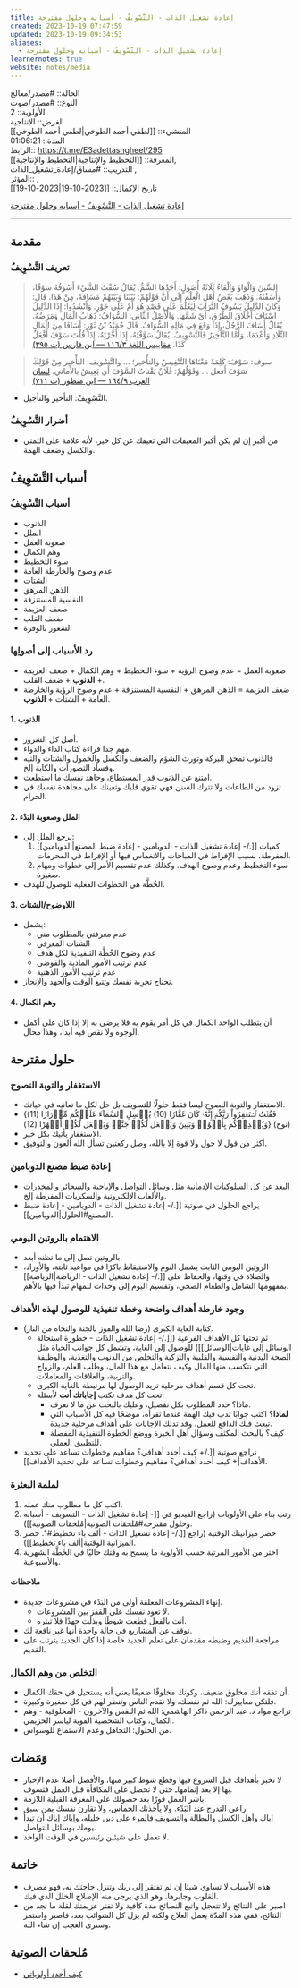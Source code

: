 ```yaml
---
title: إعادة تشغيل الذات - التَّسْوِيفُ - أسبابه وحلول مقترحة
created: 2023-10-19 07:47:59
updated: 2023-10-19 09:34:53
aliases:
  - إعادة تشغيل الذات - التَّسْوِيفُ - أسبابه وحلول مقترحة
learnernotes: true
website: notes/media
---
```


الحالة:: #مصدر/معالج  
النوع:: #مصدر/صوت  
اﻷولوية:: 2  
الغرض:: الإنتاجية  
المنشيء:: [[لطفي أحمد الطوخي|لطفي أحمد الطوخي]]  
المدة:: 01:06:21  
الرابط:: <https://t.me/E3adettashgheel/295>  
المعرفة:: [[التخطيط واﻹنتاجية|التخطيط واﻹنتاجية]],  
التدريب:: #مساق/إعادة_تشغيل_الذات ,  
المؤثر:: ,  
تاريخ اﻹكمال:: [[2023-10-19|2023-10-19]]

[إعادة تشغيل الذات - التَّسْوِيفُ - أسبابه وحلول مقترحة](https://t.me/E3adettashgheel/256)

---

## مقدمة

### تعريف التَّسْوِيفُ

> السِّينُ وَالْوَاوُ وَالْفَاءُ ثَلَاثَةُ أُصُولٍ: أَحَدُهَا الشَّمُّ. يُقَالُ سُفْتُ الشَّيْءَ أَسُوفُهُ سَوْفًا، وَأَسَفْتُهُ. وَذَهَبَ بَعْضُ أَهْلِ الْعِلْمِ إِلَى أَنَّ قَوْلَهُمْ: بَيْنَنَا وَبَيْنَهُمْ مَسَافَةٌ، مِنْ هَذَا. قَالَ: وَكَانَ الدَّلِيلُ يَسُوفُ التُّرَابَ لِيَعْلَمَ عَلَى قَصْدٍ هُوَ أَمْ عَلَى جَوْرٍ. وَأَنْشَدُوا: إِذَا الدَّلِيلُ اسْتَافَ أَخْلَاقَ الطُّرُقِ، أَيْ شَمَّهَا. وَالْأَصْلُ الثَّانِي: السُّوَافُ: ذَهَابُ الْمَالِ وَمَرَضُهُ. يُقَالُ أَسَافَ الرَّجُلُ، إِذَا وَقَعَ فِي مَالِهِ السُّوَافُ. قَالَ حُمَيْدُ بْنُ ثَوْرٍ: أَسَافَا مِنَ الْمَالِ التِّلَادِ وَأَعْدَمَا، وَأَمَّا التَّأْخِيرُ فَالتَّسْوِيفُ. يُقَالُ سَوَّفْتُهُ، إِذَا أَخَّرْتَهُ، إِذَا قُلْتَ سَوْفَ أَفْعَلُ كَذَا. [مقاييس اللغة ٣/‏١١٦ — ابن فارس (ت ٣٩٥)](https://app.turath.io/book/21710?page=1131)

> سوف: سَوْفَ: كَلِمَةٌ مَعْنَاهَا التَّنْفِيسُ والتأْخير؛ … والتَّسْويف: التأْخير مِنْ قَوْلِكَ سَوْفَ أَفعل … وَقَوْلُهُمْ: فُلَانٌ يَقْتاتُ السَّوْفَ أَي يَعِيشُ بالأَماني. [لسان العرب ٩/‏١٦٤ — ابن منظور (ت ٧١١)](https://app.turath.io/book/1687?page=4471)

- التَّسْوِيفُ: التأخير والتأجيل.

### أضرار التَّسْوِيفُ

- من أكبر إن لم يكن أكبر المعيقات التي تعيقك عن كل خير، ﻷنه علامة على التمني والكسل وضعف الهمة.

## أسباب التَّسْوِيفُ

### أسباب التَّسْوِيفُ

- الذنوب
- الملل
- صعوبة العمل
- وهم الكمال
- سوء التخطيط
- عدم وضوح والخارطة العامة
- الشتات
- الذهن المرهق
- النفسية المستنزفة
- ضعف العزيمة
- ضعف القلب
- الشعور بالوفرة

### رد الأسباب إلى أصولِها

- صعوبة العمل = عدم وضوح الرؤية + سوء التخطيط + وهم الكمال + ضعف العزيمة + **الذنوب** + ضعف القلب.
- ضعف العزيمة = الذهن المرهق + النفسية المستنزفة + عدم وضوح الرؤية والخارطة العامة + الشتات + **الذنوب**.

#### 1. الذنوب

- أصل كل الشرور.
- مهم جدا قراءة كتاب الداء والدواء.
- فالذنوب تمحق البركة وتورث الشؤم والضعف والكسل والخمول والشتات والتيه وفساد التصورات والكآبة إلخ.
- امتنع عن الذنوب قدر المستطاع، وجاهد نفسك ما استطعت.
- تزود من الطاعات ولا تترك السنن فهي تقوي قلبك وتعينك على مجاهدة نفسك في الحرام.

#### 2. الملل وصعوبة البَدْء

- يرجع الملل إلى:
	1. كميات [[./- إعادة تشغيل الذات - الدوبامين - إعادة ضبط المصنع|الدوبامين]] المفرطة، بسبب الإفراط في المباحات والانغماس فيها أو الإفراط في المحرمات.
	2. سوء التخطيط وعدم وضوح الهدف. وكذلك عدم تقسيم الأمر إلى خطوات ومهام صغيرة.
- الخُطَّة هي الخطوات الفعلية للوصول للهدف.

#### 3. اللاوضوح/الشتات

- يشمل:
	- عدم معرفتي بالمطلوب مني
	- الشتات المعرفي
	- عدم وضوح الخُطَّة التنفيذية لكل هدف
	- عدم ترتيب الأمور المادية والفوضى
	- عدم ترتيب الأمور الذهنية
- تحتاج تجرِبة نفسك وتتبع الوقت والجهد والإنجاز.

#### 4. وهم الكمال

- أن يتطلب الواحد الكمال في كل أمر يقوم به فلا يرضى به إلا إذا كان على أكمل الوجوه ولا نقص فيه أبدا، وهذا محال.

## حلول مقترحة

### الاستغفار والتوبة النصوح

- الاستغفار والتوبة النصوح ليسا فقط حلولًا للتسويف بل حل لكل ما تعانيه في حياتك.
- {فَقُلۡتُ ٱسۡتَغۡفِرُواْ رَبَّكُمۡ إِنَّهُۥ كَانَ ‌غَفَّارٗا (10) يُرۡسِلِ ٱلسَّمَآءَ عَلَيۡكُم مِّدۡرَارٗا (11) وَيُمۡدِدۡكُم بِأَمۡوَٰلٖ وَبَنِينَ وَيَجۡعَل لَّكُمۡ جَنَّٰتٖ وَيَجۡعَل لَّكُمۡ أَنۡهَٰرٗا (12)} (نوح)
- الاستغفار يأتيك بكل خير.
- أكثر من قول لا حول ولا قوة إلا بالله، وصل ركعتين تسأل الله العون والتوفيق.

### إعادة ضبط مصنع الدوبامين

- البعد عن كل السلوكيات الإدمانية مثل وسائل التواصل والإباحية والسجائر والمخدرات والألعاب الإلكترونية والسكريات المفرطة إلخ.
- يراجع الحلول في صوتية [[./- إعادة تشغيل الذات - الدوبامين - إعادة ضبط المصنع#الحلول|الدوبامين]].

### الاهتمام بالروتين اليومي

- بالروتين تصل إلى ما تظنه أبعد.
- الروتين اليومي الثابت يشمل النوم والاستيقاظ باكرًا في مواعيد ثابتة، والأوراد، والصلاة في وقتها، والحفاظ على [[./- إعادة تشغيل الذات - الرياضة|الرياضة]] بمفهومها الشامل والطعام الصحي، وتقسيم اليوم إلى وحدات للمهام تبدأ فيها بالأهم.

### وجود خارطة أهداف واضحة وخطة تنفيذية للوصول لهذه الأهداف

- كتابة الغاية الكبرى (رضا الله والفوز بالجنة والنجاة من النار).
	- ثم تحتها كل الأهداف الفرعية ([[./- إعادة تشغيل الذات - خطورة استحالة الوسائل إلى غايات|الوسائل]]) للوصول إلى الغاية، وتشمل كل جوانب الحياة مثل الصحة البدنية والنفسية والقلبية والتزكية والتخلص من الذنوب والتغذية، والوظيفة التي نتكسب منها المال وكيف نتعامل مع هذا المال، وطلب العلم، والزواج والتربية، والعلاقات والمعاملات.
	- تحت كل قسم أهداف مرحلية تريد الوصول لها مرتبطة بالغاية الكبرى.
	- تحت كل هدف تكتب **إجاباتك أنت** لأسئلة:
		- ماذا؟ حدد المطلوب بكل تفصيل، وعليك بالبحث عن ما لا تعرف.
		- **لماذا**؟ اكتب جوابًا تدب فيك الهمة عندما تقرأه، موضحًا فيه كل الأسباب التي تبعث فيك الدافع للعمل، وقد تدلك الإجابات على أهداف مرحلية جديدة.
		- كيف؟ بالبحث المكثف وسؤال أهل الخبرة ووضع الخطوة التنفيذية المفصلة للتطبيق العملي.
- تراجع صوتية [[./+ كيف أحدد أهدافي؟ مفاهيم وخطوات تساعد على تحديد الأهداف|+ كيف أحدد أهدافي؟ مفاهيم وخطوات تساعد على تحديد الأهداف]].

### لملمة البعثرة

1. اكتب كل ما مطلوب منك عمله.
2. رتب بناء على الأولويات (راجع الفيديو في [[- إعادة تشغيل الذات - التسويف - أسبابه وحلول مقترحة#مُلحقات الصوتية|مُلحقات الصوتية]]).
3. حصر ميزانيتك الوقتية (راجع [[./- إعادة تشغيل الذات -  ألف باء تخطيط#1. حصر الميزانية الوقتية|ألف باء تخطيط]]).
4. اختر من اﻷمور المرتبة حسب الأولوية ما يسمح به وقتك حاليًا في الخُطَّة الشهرية والأسبوعية.

#### ملاحظات

- إنهاء المشروعات المعلقة أولى من البَدْء في مشروعات جديدة.
	- لا تعود نفسك على القفز بين المشروعات.
	- أنت بالفعل قطعت شوطًا وبذلت جهدًا فلا تبتره.
- توقف عن المشاريع في حالة واحدة أنها غير نافعة لك.
- مراجعة القديم وضبطه مقدمان على تعلم الجديد خاصة إذا كان الجديد يترتب على القديم.

### التخلص من وهم الكمال

- أن تفقه أنك مخلوق ضعيف، وكونك مخلوقًا ضعيفًا يعني أنه يستحيل في حقك الكمال.
- فلتكن معاييرك: الله ثم نفسك، ولا تقدم الناس وتنظر لهم في كل صغيرة وكبيرة.
- تراجع مواد د. عبد الرحمن ذاكر الهاشمي: الله ثم النفس والآخرون - المخلوقية - وهم الكمال، وكتاب الشخصية القوية لياسر الحزيمي.
- من الحلول: التجاهل وعدم الاستماع للوسواس.

## وَمَضات

- لا تخبر بأهدافك قبل الشروع فيها وقطع شوط كبير منها، والأفضل أصلا عدم الإخبار بها إلا بعد إتمامهاـ حتى لا تحصل على المكافأة قبل العمل فتسوف.
- باشر العمل فورًا بعد حصولك على المعرفة القبلية اللازمة.
- راعي التدرج عند البَدْء. ولا يأخذنك الحماس، ولا تقارن نفسك بمن سبق.
- إياك وأهل الكسل والبطالة والتسويف فالمرء على دين خليله، وإياك إياك أن تبدأ يومك بوسائل التواصل.
- لا تعمل على شيئين رئيسين في الوقت الواحد.

## خاتمة

- هذه الأسباب لا تساوي شيئا إن لم تفتقر إلى ربك وتنزل حاجتك به، فهو مصرف القلوب وجابرها، وهو الذي يرجى منه الإصلاح الخلل الذي فيك.
- اصبر على النتائج ولا تتعجل واتبع النصائح مدة كافية ولا تفتر عزيمتك لقلة ما تجد من النتائج، ففي هذه المدّة يعمل العلاج ولكنه لم يزل كل الشوائب بعد، فاصبر واستمر وسترى العجب إن شاء الله.

## مُلحقات الصوتية

- [كيف أحدد أولوياتي](https://youtu.be/h5WKTayFKhI)
